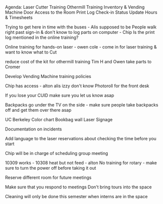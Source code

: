 Agenda:
Laser Cutter Training
Othermill Training
Inventory & Vending Machine
Door Access to the Room
Print Log
Check-in Status Update
Hours & Timesheets

Trying to get here in time with the buses - Alis supposed to be
People walk right past sign-in & don't know to log parts on computer - Chip Is the print log mentioned in the online training?

Online training for hands-on laser - owen
cole - come in for laser training & want to know what to Cut

reduce cost of the kit for othermill training
Tim H and Owen take parts to Cromer

Develop Vending Machine training policies

Chip has access - alton alis izzy don't know
Photoroll for the front desk

If you lose your CUID make sure you let us know asap

Backpacks go under the TV on the side - make sure people take backpacks off and get them over there asap

UC Berkeley Color chart
Bookbag wall
Laser Signage

Documentation on incidents

Add language to the laser reservations about checking the time before you start

Chip will be in charge of scheduling group meeting

10309 works - 10308 heat but not feed - alton
No training for rotary - make sure to turn the power off before taking it out

Reserve different room for future meetings

Make sure that you respond to meetings
Don't bring tours into the space

Cleaning will only be done this semester when interns are in the space
